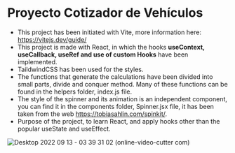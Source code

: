 # Proyecto Cotizador de Vehículos

- This project has been initiated with Vite, more information here: https://vitejs.dev/guide/
- This project is made with React, in which the hooks **useContext, useCallback, useRef and use of custom Hooks** have been implemented. 
- TaildwindCSS has been used for the styles.
- The functions that generate the calculations have been divided into small parts, divide and conquer method. Many of these functions can be found in the helpers folder, index.js file.
- The style of the spinner and its animation is an independent component, you can find it in the components folder, Spinner.jsx file, it has been taken from the web https://tobiasahlin.com/spinkit/.
- Purpose of the project, to learn React, and apply hooks other than the popular useState and useEffect.

![Desktop 2022 09 13 - 03 39 31 02 (online-video-cutter com)](https://user-images.githubusercontent.com/89318618/189788911-a3fe22ad-2211-4ca6-946d-4d8ff6c62e8b.gif)
